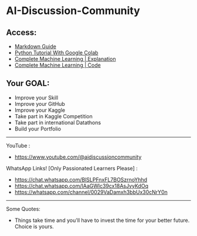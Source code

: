 # AI-Discussion-Community

## Access:
* [Markdown Guide](https://colab.research.google.com/notebooks/markdown_guide.ipynb)
* [Python Tutorial With Google Colab](https://notebook.community/cs231n/cs231n.github.io/python-colab)
* [Complete Machine Learning | Explanation](https://www.youtube.com/playlist?list=PLeo1K3hjS3uvCeTYTeyfe0-rN5r8zn9rw)
* [Complete Machine Learning | Code](https://github.com/codebasics/py/tree/master/ML)

## Your GOAL: 
* Improve your Skill
* Improve your GitHub
* Improve your Kaggle
* Take part in Kaggle Competition
* Take part in international Datathons
* Build your Portfolio

-------------
YouTube :  

- https://www.youtube.com/@aidiscussioncommunity

WhatsApp Links! [Only Passionated Learners Please] :  

- https://chat.whatsapp.com/BlSLPFnxFL7BOSzrnoYhhd
- https://chat.whatsapp.com/IAaGWlc39cx18AsJvyKdOq
- https://whatsapp.com/channel/0029VaDamxh3bbUx30cNrY0n
-------------
Some Quotes:

- Things take time and you'll have to invest the time for your better future. Choice is yours. 


